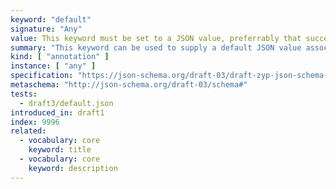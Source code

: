 ```yaml
---
keyword: "default"
signature: "Any"
value: This keyword must be set to a JSON value, preferrably that successfully validates against the corresponding subschema
summary: "This keyword can be used to supply a default JSON value associated with a particular schema."
kind: [ "annotation" ]
instance: [ "any" ]
specification: "https://json-schema.org/draft-03/draft-zyp-json-schema-03.pdf#5.20"
metaschema: "http://json-schema.org/draft-03/schema#"
tests:
  - draft3/default.json
introduced_in: draft1
index: 9996
related:
  - vocabulary: core
    keyword: title
  - vocabulary: core
    keyword: description
---
```


